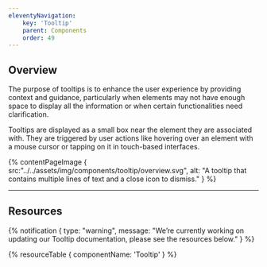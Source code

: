 ```yaml
---
eleventyNavigation:
    key: 'Tooltip'
    parent: Components
    order: 49
---
```


## Overview
The purpose of tooltips is to enhance the user experience by providing context and guidance, particularly when elements may not have enough space to display all the information or when certain functionalities need clarification.

Tooltips are displayed as a small box near the element they are associated with. They are triggered by user actions like hovering over an element with a mouse cursor or tapping on it in touch-based interfaces.

{% contentPageImage {
    src:"../../assets/img/components/tooltip/overview.svg",
    alt: "A tooltip that contains multiple lines of text and a close icon to dismiss."
} %}

---

## Resources

{% notification {
  type: "warning",
  message: "We’re currently working on updating our Tooltip documentation, please see the resources below."
} %}

{% resourceTable {
    componentName: 'Tooltip'
} %}
